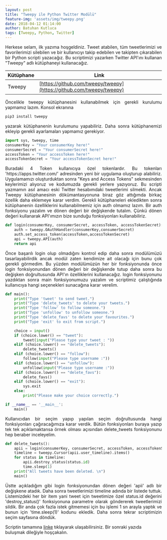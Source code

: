 ```yaml
---
layout: post
title: "Tweepy ile Python Twitter Modülü"
feature-img: 'assets/img/tweepy.png'
date: 2018-04-12 01:14:00
author: Batuhan Kutluca
tags: [Tweepy, Python, Twitter]
---
```


<p align="justify">Herkese selam, ilk yazıma hoşgeldiniz. Tweet atabilen, tüm tweetlerimizi ve favorilerimizi silebilen ve bir kullanıcıyı takip edebilen ve takipten
çıkarabilen bir Python scripti yazacağız. Bu scriptimizi yazarken Twitter API'ını kullanan "Tweepy" adlı kütüphaneyi kullanacağız.</p>

| Kütüphane | Link |
| ------ | ------ |
| Tweepy | [https://github.com/tweepy/tweepy](https://github.com/tweepy/tweepy) |

<p align="justify">Öncelikle tweepy kütüphanesini kullanabilmek için gerekli kurulumu yapmamız lazım. Konsol ekranına</p> 

```python
pip3 install tweepy
```

<p align="justify">yazarak kütüphanenin kurulumunu yapabiliriz. Daha sonra kütüphanemizi ekleyip gerekli ayarlamaları yapmamız gerekiyor.</p>

```python
import sys, tweepy, time
consumerKey = "Your consumerKey here!"
consumerSecret = "Your consumerSecret here!"
accessToken = "Your accessToken here!"
accessTokenSecret = "Your accessTokenSecret here!"
```

<p align="justify">Buradaki 4 Token kullanıcıya özel tokenlardır. Bu tokenları 'https://apps.twitter.com/' adresinden yeni bir uygulama oluşturup alabiliriz.
Uygulamamızı oluşturduktan sonra "Keys and Access Tokens" sekmesinden keylerimizi alıyoruz ve kodumuzda gerekli yerlere yazıyoruz. Bu scripti yazmamın asıl amacı eski Twitter hesabımdaki tweetlerimi silmekti. Ancak Tweepy kütüphanesinin dökümantasyonuna biraz göz attığımda birkaç özellik daha eklemeye karar verdim. Gerekli kütüphaneleri ekledikten sonra kütüphanenin özelliklerini kullanabilmemiz için auth olmamız lazım. Bir auth fonksiyonu yazalım ve dönen değeri bir değişkende tutalım. Çünkü dönen değeri kullanarak API'ımızın bize sunduğu fonksiyonları kullanabiliriz.</p>

```python
def login(consumerKey, consumerSecret, accessToken, accessTokenSecret):
    auth = tweepy.OAuthHandler(consumerKey,consumerSecret)
    auth.set_access_token(accessToken,accessTokenSecret)
    api = tweepy.API(auth)
    return api
```
<p align="justify">Önce başarılı login olup olmadığını kontrol edip daha sonra modülümüzü tasarlayabilirdik ancak modül zaten kendimize ait olacağı için bunu çok gerekli görmedim. Bu yüzden modülümüzün her bir fonksiyonunda önce login fonksiyonundan dönen değeri bir değişkende tutup daha sonra bu değişken doğrultusunda API'ın özelliklerini kullanacağız. login fonksiyonunu yazdıktan sonra main fonksiyonumuzu yazalım ve scriptimiz çalıştığında kullanıcıya hangi seçenekleri sunacağına karar verelim.</p>

```python
def main():
    print("Type 'tweet' to send tweet.")
    print("Type 'delete_tweets' to delete your tweets.")
    print("Type 'follow' to follow someone.")
    print("Type 'unfollow' to unfollow someone.")
    print("Type 'delete_favs' to delete your favourites.")
    print("Type 'exit' to exit from script.")

    choice = input()
    if (choice.lower() == "tweet"):
        tweet(input("Please type your tweet : "))
    elif (choice.lower() == "delete_tweets"):
        delete_tweets()
    elif (choice.lower() == "follow"):
        follow(input("Please type username :"))
    elif (choice.lower() == "unfollow"):
        unfollow(input("Please type username :"))
    elif (choice.lower() == "delete_favs"):
        delete_favs()
    elif (choice.lower() == "exit"):
        sys.exit
    else:
        print("Please make your choice correctly.")

if __name__ == '__main__':
    main()
```
<p align="justify">Kullanıcıdan bir seçim yapıp yapılan seçim doğrultusunda hangi fonksiyonları çağıracağımıza karar verdik. Bütün fonksiyonları buraya yazıp tek tek açıklamaktansa örnek olması açısından delete_tweets fonksiyonunu hep beraber inceleyelim.</p>

```python
def delete_tweets():
    apii = login(consumerKey, consumerSecret, accessToken, accessTokenSecret)
    timeline = tweepy.Cursor(apii.user_timeline).items()
    for status in timeline:
        apii.destroy_status(status.id)
        time.sleep(1)
    print("All tweets have been deleted. \n")
    main()
```
<p align="justify">Üstte açıkladığım gibi login fonksiyonundan dönen değeri 'apii' adlı bir değişkene atadık. Daha sonra tweetlerimizi timeline adında bir listede tuttuk. Listemizdeki her bir item yani tweet için tweetimize özel status.id değerini 'destroy_status()' fonksiyonuna parametre olarak göndererek tweetlerimizi sildik. Bir anda çok fazla istek gitmemesi için bu işlemi 1 sn arayla yaptık ve bunun için 'time.sleep(1)' kodunu ekledik. Daha sonra tekrar scriptimizin seçim sayfasına döndük.</p>

Scriptin tamamına [linke](https://github.com/batuhankutluca/Python-Twitter-module) tıklayarak ulaşabilirsiniz. Bir sonraki yazıda buluşmak dileğiyle hoşçakalın.


